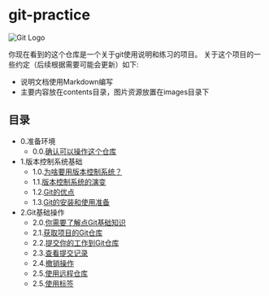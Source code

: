 # git-practice

![Git Logo](https://github.com/op-y/git-practice/blob/master/images/git.png)

你现在看到的这个仓库是一个关于git使用说明和练习的项目。
关于这个项目的一些约定（后续根据需要可能会更新）如下: 
* 说明文档使用Markdown编写
* 主要内容放在contents目录，图片资源放置在images目录下


## 目录
- 0.准备环境
   - 0.0.[确认可以操作这个仓库](https://github.com/op-y/git-practice/blob/master/contents/0/prepare-the-environment.md)
- 1.版本控制系统基础
   - 1.0.[为啥要用版本控制系统？](https://github.com/op-y/git-practice/blob/master/contents/1/why-cvs.md)
   - 1.1.[版本控制系统的演变](https://github.com/op-y/git-practice/blob/master/contents/1/vcs-on-the-way.md)
   - 1.2.[Git的优点](https://github.com/op-y/git-practice/blob/master/contents/1/advantages-of-git.md)
   - 1.3.[Git的安装和使用准备](https://github.com/op-y/git-practice/blob/master/contents/1/prepare-git.md)
- 2.Git基础操作
   - 2.0.[你需要了解点Git基础知识](https://github.com/op-y/git-practice/blob/master/contents/2/)
   - 2.1.[获取项目的Git仓库](https://github.com/op-y/git-practice/blob/master/contents/2/)
   - 2.2.[提交你的工作到Git仓库](https://github.com/op-y/git-practice/blob/master/contents/2/)
   - 2.3.[查看提交记录](https://github.com/op-y/git-practice/blob/master/contents/2/)
   - 2.4.[撤销操作](https://github.com/op-y/git-practice/blob/master/contents/2/)
   - 2.5.[使用远程仓库](https://github.com/op-y/git-practice/blob/master/contents/2/)
   - 2.5.[使用标签](https://github.com/op-y/git-practice/blob/master/contents/2/)
